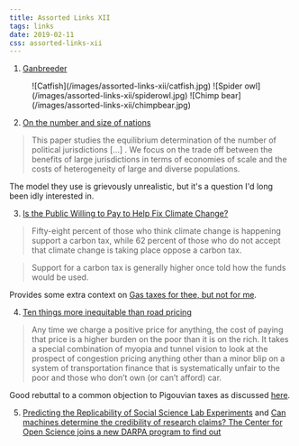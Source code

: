 ```yaml
---
title: Assorted Links XII
tags: links
date: 2019-02-11
css: assorted-links-xii
---
```


1. [Ganbreeder](https://ganbreeder.app)

<figure class="tiles">
![Catfish](/images/assorted-links-xii/catfish.jpg) ![Spider owl](/images/assorted-links-xii/spiderowl.jpg) ![Chimp bear](/images/assorted-links-xii/chimpbear.jpg)
</figure>

2. [On the number and size of nations](https://www.nber.org/papers/w5050.pdf)

> This paper studies the equilibrium determination of the number of political jurisdictions [...] . We focus on the trade off between the benefits of large jurisdictions in terms of economies of scale and the costs of heterogeneity of large and diverse populations.

The model they use is grievously unrealistic, but it's a question I'd long been idly interested in.

3. [Is the Public Willing to Pay to Help Fix Climate Change?](http://www.apnorc.org/projects/Documents/EPIC%20fact%20sheet_v4_DTP.pdf)

> Fifty-eight percent of those who think climate change is happening support a carbon tax, while 62 percent of those who do not accept that climate change is taking place oppose a carbon tax.

> Support for a carbon tax is generally higher once told how the funds would be used. 

Provides some extra context on [Gas taxes for thee, but not for me](/posts/why-opposition-pigovian-taxes/).

4. [Ten things more inequitable than road pricing](http://cityobservatory.org/ten-things-more-inequitable-that-road-pricing/)

> Any time we charge a positive price for anything, the cost of paying that price is a higher burden on the poor than it is on the rich. It takes a special combination of myopia and tunnel vision to look at the prospect of congestion pricing anything other than a minor blip on a system of transportation finance that is systematically unfair to the poor and those who don’t own (or can’t afford) car.

Good rebuttal to a common objection to Pigouvian taxes as discussed [here](/posts/why-opposition-pigovian-taxes/#distributional-impact).

5. [Predicting the Replicability of Social Science Lab Experiments](https://osf.io/preprints/bitss/zamry/) and [Can machines determine the credibility of research claims? The Center for Open Science joins a new DARPA program to find out](https://cos.io/about/news/can-machines-determine-credibility-research-claims-center-open-science-joins-new-darpa-program-find-out/)

<!--more-->

